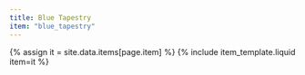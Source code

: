 ```yaml
---
title: Blue Tapestry
item: "blue_tapestry"
---
```


{% assign it = site.data.items[page.item] %}
{% include item_template.liquid item=it %}

